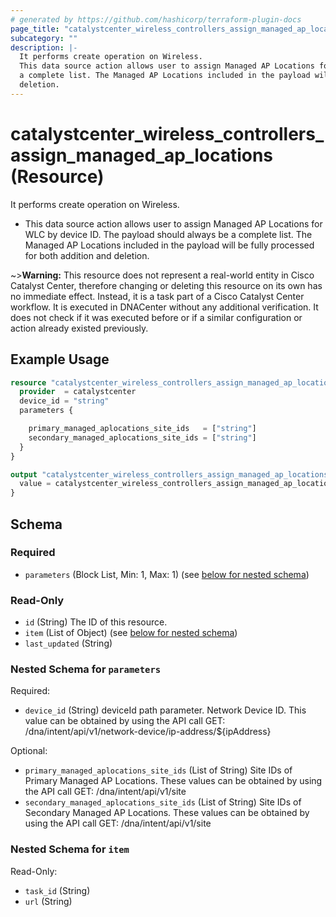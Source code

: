 ```yaml
---
# generated by https://github.com/hashicorp/terraform-plugin-docs
page_title: "catalystcenter_wireless_controllers_assign_managed_ap_locations Resource - terraform-provider-catalystcenter"
subcategory: ""
description: |-
  It performs create operation on Wireless.
  This data source action allows user to assign Managed AP Locations for WLC by device ID. The payload should always be
  a complete list. The Managed AP Locations included in the payload will be fully processed for both addition and
  deletion.
---
```


# catalystcenter_wireless_controllers_assign_managed_ap_locations (Resource)

It performs create operation on Wireless.

- This data source action allows user to assign Managed AP Locations for WLC by device ID. The payload should always be
a complete list. The Managed AP Locations included in the payload will be fully processed for both addition and
deletion.



~>**Warning:**
This resource does not represent a real-world entity in Cisco Catalyst Center, therefore changing or deleting this resource on its own has no immediate effect.
Instead, it is a task part of a Cisco Catalyst Center workflow. It is executed in DNACenter without any additional verification. It does not check if it was executed before or if a similar configuration or action already existed previously.

## Example Usage

```terraform
resource "catalystcenter_wireless_controllers_assign_managed_ap_locations" "example" {
  provider  = catalystcenter
  device_id = "string"
  parameters {

    primary_managed_aplocations_site_ids   = ["string"]
    secondary_managed_aplocations_site_ids = ["string"]
  }
}

output "catalystcenter_wireless_controllers_assign_managed_ap_locations_example" {
  value = catalystcenter_wireless_controllers_assign_managed_ap_locations.example
}
```

<!-- schema generated by tfplugindocs -->
## Schema

### Required

- `parameters` (Block List, Min: 1, Max: 1) (see [below for nested schema](#nestedblock--parameters))

### Read-Only

- `id` (String) The ID of this resource.
- `item` (List of Object) (see [below for nested schema](#nestedatt--item))
- `last_updated` (String)

<a id="nestedblock--parameters"></a>
### Nested Schema for `parameters`

Required:

- `device_id` (String) deviceId path parameter. Network Device ID. This value can be obtained by using the API call GET: /dna/intent/api/v1/network-device/ip-address/${ipAddress}

Optional:

- `primary_managed_aplocations_site_ids` (List of String) Site IDs of Primary Managed AP Locations. These values can be obtained by using the API call GET: /dna/intent/api/v1/site
- `secondary_managed_aplocations_site_ids` (List of String) Site IDs of Secondary Managed AP Locations. These values can be obtained by using the API call GET: /dna/intent/api/v1/site


<a id="nestedatt--item"></a>
### Nested Schema for `item`

Read-Only:

- `task_id` (String)
- `url` (String)
